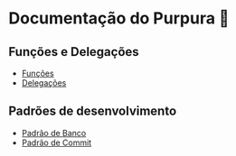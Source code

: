 # Documentação do Purpura 🩷

## Funções e Delegações
- [Funções](./funcoes/funcoes.md)
- [Delegações](./delegacoes/delegacoes.md)

## Padrões de desenvolvimento
- [Padrão de Banco](./padroes/padrao_banco.md)
- [Padrão de Commit](./padroes/padrao_commit.md)
